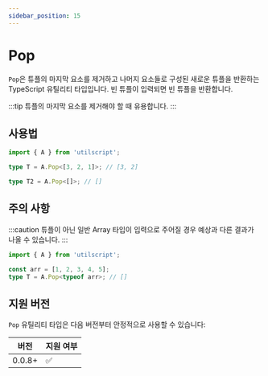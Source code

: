 ```yaml
---
sidebar_position: 15
---
```


# Pop

`Pop`은 튜플의 마지막 요소를 제거하고 나머지 요소들로 구성된 새로운 튜플을 반환하는 TypeScript 유틸리티 타입입니다. 빈 튜플이 입력되면 빈 튜플을 반환합니다.

:::tip
튜플의 마지막 요소를 제거해야 할 때 유용합니다.
:::

## 사용법

```ts
import { A } from 'utilscript';

type T = A.Pop<[3, 2, 1]>; // [3, 2]

type T2 = A.Pop<[]>; // []
```

## 주의 사항

:::caution
튜플이 아닌 일반 Array 타입이 입력으로 주어질 경우 예상과 다른 결과가 나올 수 있습니다.
:::

```ts
import { A } from 'utilscript';

const arr = [1, 2, 3, 4, 5];
type T = A.Pop<typeof arr>; // []
```

## 지원 버전

`Pop` 유틸리티 타입은 다음 버전부터 안정적으로 사용할 수 있습니다:

| 버전   | 지원 여부 |
| ------ | --------- |
| 0.0.8+ | ✅        |

